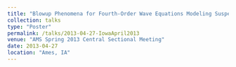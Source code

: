 ```yaml
---
title: "Blowup Phenomena for Fourth-Order Wave Equations Modeling Suspension Bridges"
collection: talks
type: "Poster"
permalink: /talks/2013-04-27-IowaApril2013
venue: "AMS Spring 2013 Central Sectional Meeting"
date: 2013-04-27
location: "Ames, IA"
---
```

